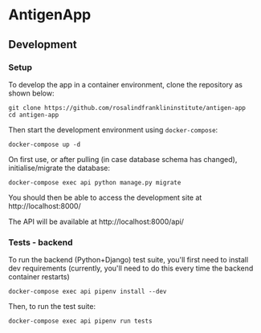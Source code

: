 # AntigenApp

## Development

### Setup

To develop the app in a container environment, clone the repository as shown below:

```
git clone https://github.com/rosalindfranklininstitute/antigen-app
cd antigen-app
```

Then start the development environment using `docker-compose`:

```
docker-compose up -d
```

On first use, or after pulling (in case database schema has changed), initialise/migrate the database:

```
docker-compose exec api python manage.py migrate
```

You should then be able to access the development site at http://localhost:8000/

The API will be available at http://localhost:8000/api/

### Tests - backend

To run the backend (Python+Django) test suite, you'll first need to install dev requirements (currently,
you'll need to do this every time the backend container restarts)

    docker-compose exec api pipenv install --dev

Then, to run the test suite:

    docker-compose exec api pipenv run tests

